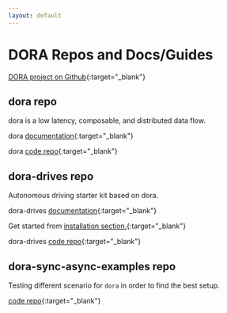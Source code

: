 ```yaml
---
layout: default
---
```


# DORA Repos and Docs/Guides

[DORA project on Github](https://github.com/dora-rs){:target="_blank"}

## dora repo

dora is a low latency, composable, and distributed data flow.

dora [documentation](https://dora-rs.github.io/dora/){:target="_blank"}

dora [code repo](https://github.com/dora-rs/dora){:target="_blank"}

## dora-drives repo

Autonomous driving starter kit based on dora.

dora-drives [documentation](https://dora-rs.github.io/dora-drives){:target="_blank"}

Get started from [installation section.](https://dora-rs.github.io/dora-drives/installation.html){:target="_blank"}

dora-drives [code repo](https://github.com/dora-rs/dora-drives){:target="_blank"}

## dora-sync-async-examples repo

Testing different scenario for `dora` in order to find the best setup.

[code repo](https://github.com/dora-rs/dora-sync-async-examples){:target="_blank"}
